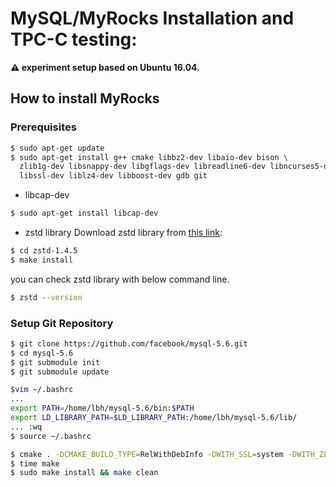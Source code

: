 # MySQL/MyRocks Installation and TPC-C testing: 

**:warning: experiment setup based on Ubuntu 16.04.**

## How to install MyRocks

### Prerequisites

```bash
$ sudo apt-get update
$ sudo apt-get install g++ cmake libbz2-dev libaio-dev bison \
  zlib1g-dev libsnappy-dev libgflags-dev libreadline6-dev libncurses5-dev \
  libssl-dev liblz4-dev libboost-dev gdb git
```

- libcap-dev
```bash
$ sudo apt-get install libcap-dev
```

- zstd library
Download zstd library from [this link](https://github.com/facebook/zstd):
```bash
$ cd zstd-1.4.5
$ make install
```
you can check zstd library with below command line.
```bash
$ zstd --version
```
### Setup Git Repository

```bash
$ git clone https://github.com/facebook/mysql-5.6.git
$ cd mysql-5.6
$ git submodule init
$ git submodule update

$vim ~/.bashrc
...
export PATH=/home/lbh/mysql-5.6/bin:$PATH                                                     │·····································
export LD_LIBRARY_PATH=$LD_LIBRARY_PATH:/home/lbh/mysql-5.6/lib/ 
... :wq
$ source ~/.bashrc

$ cmake . -DCMAKE_BUILD_TYPE=RelWithDebInfo -DWITH_SSL=system -DWITH_ZLIB=bundled -DMYSQL_MAINTAINER_MODE=0 -DENABLED_LOCAL_INFILE=1 -DCMAKE_INSTALL_PREFIX=/home/lbh/mysql-5.6
$ time make
$ sudo make install && make clean
```
